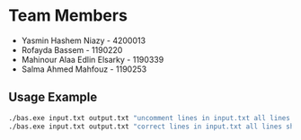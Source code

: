 # Team Members

- Yasmin Hashem Niazy - 4200013
- Rofayda Bassem - 1190220
- Mahinour Alaa Edlin Elsarky - 1190339
- Salma Ahmed Mahfouz - 1190253

## Usage Example

```bash
./bas.exe input.txt output.txt "uncomment lines in input.txt all lines shall result in errors because they are wrong"
./bas.exe input.txt output.txt "correct lines in input.txt all lines shall run and result in no errors until the last line which is actually wrong"
```
